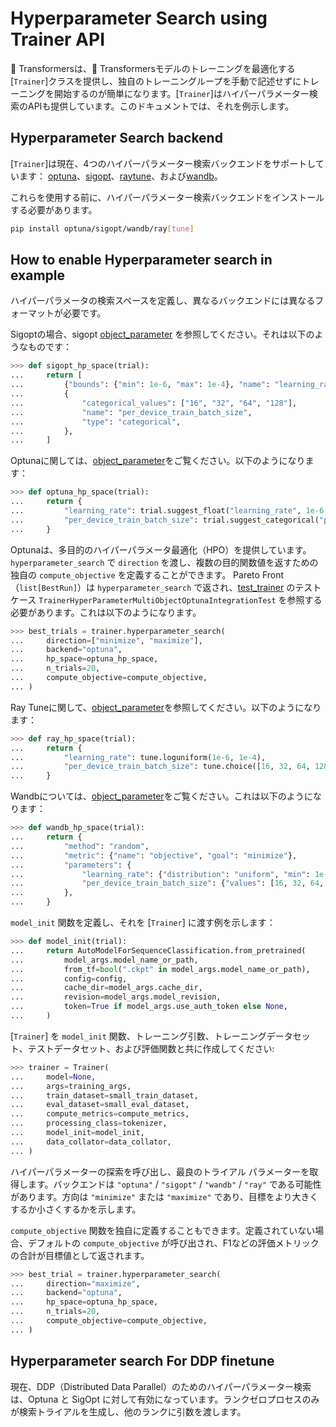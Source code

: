 <!--Copyright 2023 The HuggingFace Team. All rights reserved.

Licensed under the Apache License, Version 2.0 (the "License"); you may not use this file except in compliance with
the License. You may obtain a copy of the License at

http://www.apache.org/licenses/LICENSE-2.0

Unless required by applicable law or agreed to in writing, software distributed under the License is distributed on
an "AS IS" BASIS, WITHOUT WARRANTIES OR CONDITIONS OF ANY KIND, either express or implied. See the License for the

⚠️ Note that this file is in Markdown but contain specific syntax for our doc-builder (similar to MDX) that may not be
rendered properly in your Markdown viewer.

-->

# Hyperparameter Search using Trainer API

🤗 Transformersは、🤗 Transformersモデルのトレーニングを最適化する[`Trainer`]クラスを提供し、独自のトレーニングループを手動で記述せずにトレーニングを開始するのが簡単になります。[`Trainer`]はハイパーパラメーター検索のAPIも提供しています。このドキュメントでは、それを例示します。

## Hyperparameter Search backend

[`Trainer`]は現在、4つのハイパーパラメーター検索バックエンドをサポートしています：
[optuna](https://optuna.org/)、[sigopt](https://sigopt.com/)、[raytune](https://docs.ray.io/en/latest/tune/index.html)、および[wandb](https://wandb.ai/site/sweeps)。

これらを使用する前に、ハイパーパラメーター検索バックエンドをインストールする必要があります。
```bash
pip install optuna/sigopt/wandb/ray[tune]
```

## How to enable Hyperparameter search in example

ハイパーパラメータの検索スペースを定義し、異なるバックエンドには異なるフォーマットが必要です。

Sigoptの場合、sigopt [object_parameter](https://docs.sigopt.com/ai-module-api-references/api_reference/objects/object_parameter) を参照してください。それは以下のようなものです：
```py
>>> def sigopt_hp_space(trial):
...     return [
...         {"bounds": {"min": 1e-6, "max": 1e-4}, "name": "learning_rate", "type": "double"},
...         {
...             "categorical_values": ["16", "32", "64", "128"],
...             "name": "per_device_train_batch_size",
...             "type": "categorical",
...         },
...     ]
```


Optunaに関しては、[object_parameter](https://optuna.readthedocs.io/en/stable/tutorial/10_key_features/002_configurations.html#sphx-glr-tutorial-10-key-features-002-configurations-py)をご覧ください。以下のようになります：


```py
>>> def optuna_hp_space(trial):
...     return {
...         "learning_rate": trial.suggest_float("learning_rate", 1e-6, 1e-4, log=True),
...         "per_device_train_batch_size": trial.suggest_categorical("per_device_train_batch_size", [16, 32, 64, 128]),
...     }
```

Optunaは、多目的のハイパーパラメータ最適化（HPO）を提供しています。 `hyperparameter_search` で `direction` を渡し、複数の目的関数値を返すための独自の `compute_objective` を定義することができます。 Pareto Front（`list[BestRun]`）は `hyperparameter_search` で返され、[test_trainer](https://github.com/huggingface/transformers/blob/main/tests/trainer/test_trainer.py) のテストケース `TrainerHyperParameterMultiObjectOptunaIntegrationTest` を参照する必要があります。これは以下のようになります。


```py
>>> best_trials = trainer.hyperparameter_search(
...     direction=["minimize", "maximize"],
...     backend="optuna",
...     hp_space=optuna_hp_space,
...     n_trials=20,
...     compute_objective=compute_objective,
... )
```

Ray Tuneに関して、[object_parameter](https://docs.ray.io/en/latest/tune/api/search_space.html)を参照してください。以下のようになります：


```py
>>> def ray_hp_space(trial):
...     return {
...         "learning_rate": tune.loguniform(1e-6, 1e-4),
...         "per_device_train_batch_size": tune.choice([16, 32, 64, 128]),
...     }
```

Wandbについては、[object_parameter](https://docs.wandb.ai/guides/sweeps/configuration)をご覧ください。これは以下のようになります：

```py
>>> def wandb_hp_space(trial):
...     return {
...         "method": "random",
...         "metric": {"name": "objective", "goal": "minimize"},
...         "parameters": {
...             "learning_rate": {"distribution": "uniform", "min": 1e-6, "max": 1e-4},
...             "per_device_train_batch_size": {"values": [16, 32, 64, 128]},
...         },
...     }
```

`model_init` 関数を定義し、それを [`Trainer`] に渡す例を示します：


```py
>>> def model_init(trial):
...     return AutoModelForSequenceClassification.from_pretrained(
...         model_args.model_name_or_path,
...         from_tf=bool(".ckpt" in model_args.model_name_or_path),
...         config=config,
...         cache_dir=model_args.cache_dir,
...         revision=model_args.model_revision,
...         token=True if model_args.use_auth_token else None,
...     )
```

[`Trainer`] を `model_init` 関数、トレーニング引数、トレーニングデータセット、テストデータセット、および評価関数と共に作成してください:


```py
>>> trainer = Trainer(
...     model=None,
...     args=training_args,
...     train_dataset=small_train_dataset,
...     eval_dataset=small_eval_dataset,
...     compute_metrics=compute_metrics,
...     processing_class=tokenizer,
...     model_init=model_init,
...     data_collator=data_collator,
... )
```

ハイパーパラメーターの探索を呼び出し、最良のトライアル パラメーターを取得します。バックエンドは `"optuna"` / `"sigopt"` / `"wandb"` / `"ray"` である可能性があります。方向は `"minimize"` または `"maximize"` であり、目標をより大きくするか小さくするかを示します。

`compute_objective` 関数を独自に定義することもできます。定義されていない場合、デフォルトの `compute_objective` が呼び出され、F1などの評価メトリックの合計が目標値として返されます。


```py
>>> best_trial = trainer.hyperparameter_search(
...     direction="maximize",
...     backend="optuna",
...     hp_space=optuna_hp_space,
...     n_trials=20,
...     compute_objective=compute_objective,
... )
```

## Hyperparameter search For DDP finetune
現在、DDP（Distributed Data Parallel）のためのハイパーパラメーター検索は、Optuna と SigOpt に対して有効になっています。ランクゼロプロセスのみが検索トライアルを生成し、他のランクに引数を渡します。
